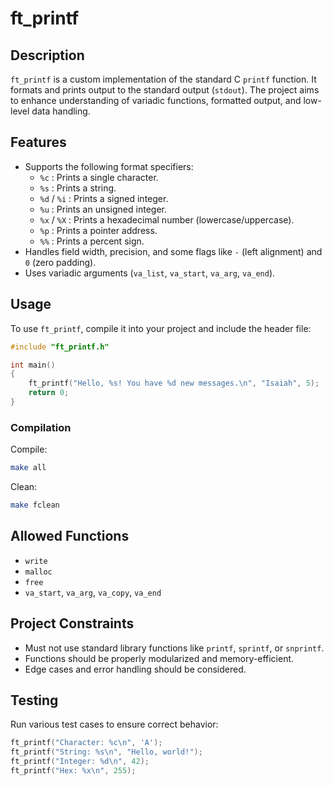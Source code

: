 # ft_printf

## Description
`ft_printf` is a custom implementation of the standard C `printf` function. It formats and prints output to the standard output (`stdout`). The project aims to enhance understanding of variadic functions, formatted output, and low-level data handling.

## Features
- Supports the following format specifiers:
  - `%c` : Prints a single character.
  - `%s` : Prints a string.
  - `%d` / `%i` : Prints a signed integer.
  - `%u` : Prints an unsigned integer.
  - `%x` / `%X` : Prints a hexadecimal number (lowercase/uppercase).
  - `%p` : Prints a pointer address.
  - `%%` : Prints a percent sign.
- Handles field width, precision, and some flags like `-` (left alignment) and `0` (zero padding).
- Uses variadic arguments (`va_list`, `va_start`, `va_arg`, `va_end`).

## Usage
To use `ft_printf`, compile it into your project and include the header file:

```c
#include "ft_printf.h"

int main()
{
    ft_printf("Hello, %s! You have %d new messages.\n", "Isaiah", 5);
    return 0;
}
```

### Compilation
Compile:
```sh
make all
```
Clean:
```sh
make fclean
```

## Allowed Functions
- `write`
- `malloc`
- `free`
- `va_start`, `va_arg`, `va_copy`, `va_end`

## Project Constraints
- Must not use standard library functions like `printf`, `sprintf`, or `snprintf`.
- Functions should be properly modularized and memory-efficient.
- Edge cases and error handling should be considered.

## Testing
Run various test cases to ensure correct behavior:
```c
ft_printf("Character: %c\n", 'A');
ft_printf("String: %s\n", "Hello, world!");
ft_printf("Integer: %d\n", 42);
ft_printf("Hex: %x\n", 255);
```

